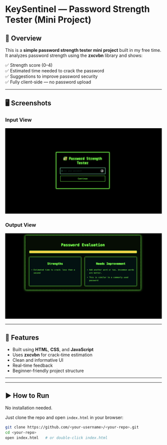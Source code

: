 # KeySentinel — Password Strength Tester (Mini Project)

## 📌 Overview
This is a **simple password strength tester mini project** built in my free time.  
It analyzes password strength using the **zxcvbn** library and shows:

✅ Strength score (0–4)  
✅ Estimated time needed to crack the password  
✅ Suggestions to improve password security  
✅ Fully client-side — no password upload

---

## 🖥️ Screenshots
### Input View
![Input Screenshot](./1.png)

### Output View
![Output Screenshot](./2.png)

---

## 🚀 Features
- Built using **HTML**, **CSS**, and **JavaScript**
- Uses **zxcvbn** for crack-time estimation
- Clean and informative UI
- Real-time feedback
- Beginner-friendly project structure

---


---

## ▶️ How to Run
No installation needed.

Just clone the repo and open `index.html` in your browser:

```bash
git clone https://github.com/<your-username>/<your-repo>.git
cd <your-repo>
open index.html   # or double-click index.html

